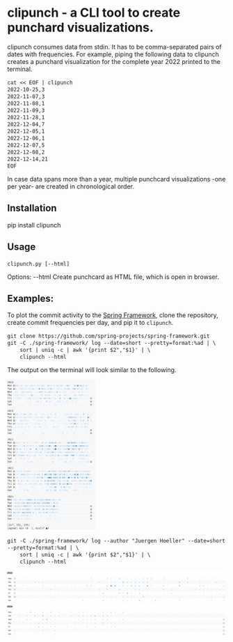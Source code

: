 # clipunch - a CLI tool to create punchard visualizations.

clipunch consumes data from stdin. It has to be comma-separated pairs of dates
with frequencies. For example, piping the following data to clipunch creates a
punchard visualization for the complete year 2022 printed to the terminal.

```
cat << EOF | clipunch
2022-10-25,3
2022-11-07,3
2022-11-08,1
2022-11-09,3
2022-11-28,1
2022-12-04,7
2022-12-05,1
2022-12-06,1
2022-12-07,5
2022-12-08,2
2022-12-14,21
EOF
```

In case data spans more than a year, multiple punchcard visualizations -one per
year- are created in chronological order.


## Installation

pip install clipunch


## Usage

```
clipunch.py [--html]
```

Options:
  --html    Create punchcard as HTML file, which is open in browser.


## Examples:

To plot the commit activity to the
[Spring Framework](https://spring.io/projects/spring-framework), clone the
repository, create commit frequencies per day, and pip it to `clipunch`.

```
git clone https://github.com/spring-projects/spring-framework.git
git -C ./spring-framework/ log --date=short --pretty=format:%ad | \
    sort | uniq -c | awk '{print $2","$1}' | \
    clipunch --html
```

The output on the terminal will look similar to the following.

<img src="doc/spring-framework.png" width="40%"/>


```
git -C ./spring-framework/ log --author "Juergen Hoeller" --date=short --pretty=format:%ad | \
    sort | uniq -c | awk '{print $2","$1}' | \
    clipunch --html
```

[![](doc/spring-framework-html.png)](./doc/spring-framework.html)


